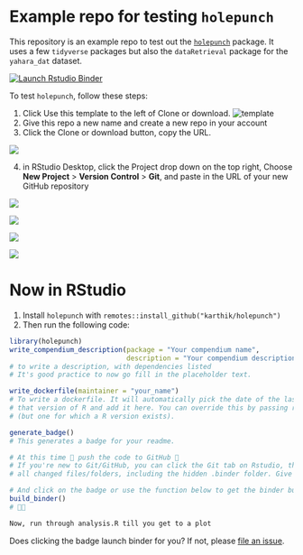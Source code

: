 # Example repo for testing `holepunch`

This repository is an example repo to test out the [`holepunch`](https://github.com/karthik/holepunch) package. It uses a few `tidyverse` packages but also the `dataRetrieval` package for the `yahara_dat` dataset.

<!-- badges: start -->
  [![Launch Rstudio Binder](http://mybinder.org/badge_logo.svg)](https://mybinder.org/v2/gh/seblammers/rocketscience/master?urlpath=rstudio)
<!-- badges: end -->
  
  

To test `holepunch`, follow these steps:

1. Click Use this template to the left of Clone or download.
![template](https://i.imgur.com/TcLpIvM.png)
2. Give this repo a new name and create a new repo in your account
3. Click the Clone or download button, copy the URL.

![](https://i.imgur.com/0KEJZ9s.png)

4. in RStudio Desktop, click the Project drop down on the top right, Choose **New Project** > **Version Control** > **Git**, and paste in the URL of your new GitHub repository

![](https://i.imgur.com/oJOV1ng.png)  

![](https://i.imgur.com/n3RZrMc.png)  

![](https://i.imgur.com/CJcAKR1.png)  

![](https://i.imgur.com/ieEmPRU.png)  


# Now in RStudio

1. Install `holepunch` with `remotes::install_github("karthik/holepunch")`
2. Then run the following code:

```r
library(holepunch)
write_compendium_description(package = "Your compendium name", 
                             description = "Your compendium description")
# to write a description, with dependencies listed 
# It's good practice to now go fill in the placeholder text.

write_dockerfile(maintainer = "your_name") 
# To write a dockerfile. It will automatically pick the date of the last modified file, match it to 
# that version of R and add it here. You can override this by passing r_date to some arbitrary date
# (but one for which a R version exists).

generate_badge()
# This generates a badge for your readme.

# At this time 🙌 push the code to GitHub 🙌
# If you're new to Git/GitHub, you can click the Git tab on Rstudio, then click commit to see
# all changed files/folders, including the hidden .binder folder. Give this a commmit message and push

# And click on the badge or use the function below to get the binder built ahead of time.
build_binder()
# 🤞🚀

Now, run through analysis.R till you get to a plot
```

Does clicking the badge launch binder for you? If not, please [file an issue](https://github.com/karthik/binder-test/issues/new).
